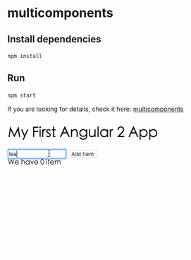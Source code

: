 multicomponents
============================

## Install dependencies ##

```bash
npm install
```

## Run ##

```bash
npm start
```

If you are looking for details, check it here: [multicomponents](https://segmentfault.com/a/1190000004961316)


![](./docs/angular2-03-preview.gif)
